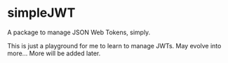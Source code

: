 # simpleJWT
A package to manage JSON Web Tokens, simply.

This is just a playground for me to learn to manage JWTs. May evolve into more...
More will be added later.
